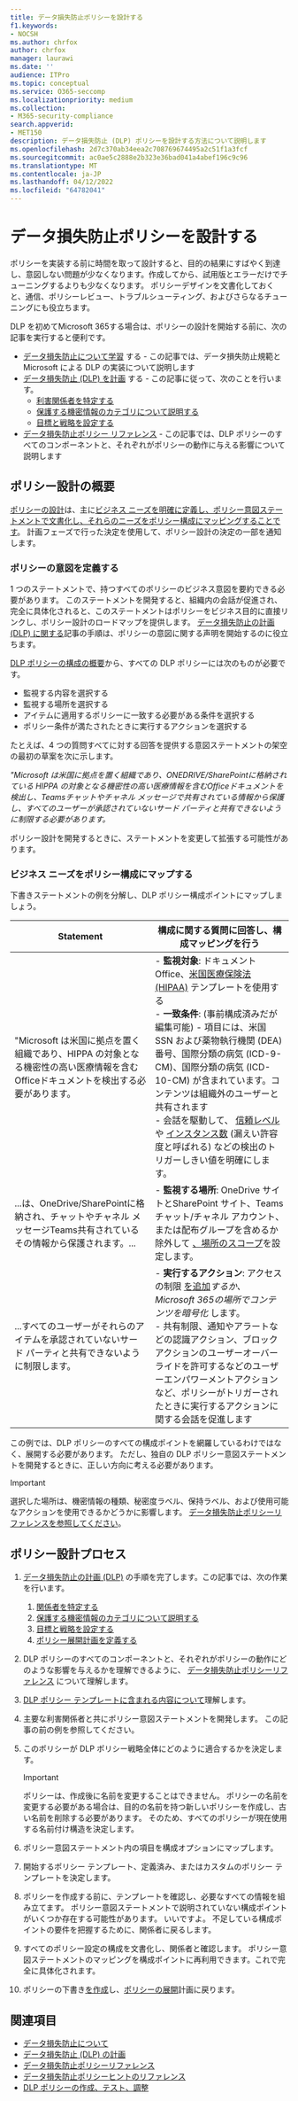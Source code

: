 ```yaml
---
title: データ損失防止ポリシーを設計する
f1.keywords:
- NOCSH
ms.author: chrfox
author: chrfox
manager: laurawi
ms.date: ''
audience: ITPro
ms.topic: conceptual
ms.service: O365-seccomp
ms.localizationpriority: medium
ms.collection:
- M365-security-compliance
search.appverid:
- MET150
description: データ損失防止 (DLP) ポリシーを設計する方法について説明します
ms.openlocfilehash: 2d7c370ab34eea2c708769674495a2c51f1a3fcf
ms.sourcegitcommit: ac0ae5c2888e2b323e36bad041a4abef196c9c96
ms.translationtype: MT
ms.contentlocale: ja-JP
ms.lasthandoff: 04/12/2022
ms.locfileid: "64782041"
---
```

# <a name="design-a-data-loss-prevention-policy"></a>データ損失防止ポリシーを設計する

ポリシーを実装する前に時間を取って設計すると、目的の結果にすばやく到達し、意図しない問題が少なくなります。作成してから、試用版とエラーだけでチューニングするよりも少なくなります。 ポリシーデザインを文書化しておくと、通信、ポリシーレビュー、トラブルシューティング、およびさらなるチューニングにも役立ちます。

<!--, but excessive tuning to get the intended results can be time consuming.

 if you have to do a lot of tuning to get a policy to yield the intended results can be time consuming .-->

DLP を初めてMicrosoft 365する場合は、ポリシーの設計を開始する前に、次の記事を実行すると便利です。

- [データ損失防止について学習](dlp-learn-about-dlp.md#learn-about-data-loss-prevention) する - この記事では、データ損失防止規範と Microsoft による DLP の実装について説明します
- [データ損失防止 (DLP) を計画](dlp-overview-plan-for-dlp.md#plan-for-data-loss-prevention-dlp) する - この記事に従って、次のことを行います。
  - [利害関係者を特定する](dlp-overview-plan-for-dlp.md#identify-stakeholders)
  - [保護する機密情報のカテゴリについて説明する](dlp-overview-plan-for-dlp.md#describe-the-categories-of-sensitive-information-to-protect)
  - [目標と戦略を設定する](dlp-overview-plan-for-dlp.md#set-goals-and-strategy)
- [データ損失防止ポリシー リファレンス](dlp-policy-reference.md#data-loss-prevention-policy-reference) - この記事では、DLP ポリシーのすべてのコンポーネントと、それぞれがポリシーの動作に与える影響について説明します

## <a name="policy-design-overview"></a>ポリシー設計の概要

[ポリシーの設計](#policy-design-process)は、主に[ビジネス ニーズを明確に定義し、ポリシー意図ステートメントで文書化し、](#define-intent-for-the-policy)[それらのニーズをポリシー構成にマッピングすることです](#map-business-needs-to-policy-configuration)。 計画フェーズで行った決定を使用して、ポリシー設計の決定の一部を通知します。

### <a name="define-intent-for-the-policy"></a>ポリシーの意図を定義する

1 つのステートメントで、持つすべてのポリシーのビジネス意図を要約できる必要があります。 このステートメントを開発すると、組織内の会話が促進され、完全に具体化されると、このステートメントはポリシーをビジネス目的に直接リンクし、ポリシー設計のロードマップを提供します。 [データ損失防止の計画 (DLP) に関する](dlp-overview-plan-for-dlp.md#overview-of-planning-process)記事の手順は、ポリシーの意図に関する声明を開始するのに役立ちます。

[DLP ポリシーの構成の概要](dlp-learn-about-dlp.md#dlp-policy-configuration-overview)から、すべての DLP ポリシーには次のものが必要です。

- 監視する内容を選択する
- 監視する場所を選択する
- アイテムに適用するポリシーに一致する必要がある条件を選択する
- ポリシー条件が満たされたときに実行するアクションを選択する

たとえば、4 つの質問すべてに対する回答を提供する意図ステートメントの架空の最初の草案を次に示します。

*"Microsoft は米国に拠点を置く組織であり、ONEDRIVE/SharePointに格納されている HIPPA の対象となる機密性の高い医療情報を含むOfficeドキュメントを検出し、Teamsチャットやチャネル メッセージで共有されている情報から保護し、すべてのユーザーが承認されていないサード パーティと共有できないように制限する必要があります。*

ポリシー設計を開発するときに、ステートメントを変更して拡張する可能性があります。

### <a name="map-business-needs-to-policy-configuration"></a>ビジネス ニーズをポリシー構成にマップする

下書きステートメントの例を分解し、DLP ポリシー構成ポイントにマップしましょう。

|Statement|構成に関する質問に回答し、構成マッピングを行う|
|---|---|
|"Microsoft は米国に拠点を置く組織であり、HIPPA の対象となる機密性の高い医療情報を含むOfficeドキュメントを検出する必要があります。|- **監視対象**: ドキュメントOffice、[米国医療保険法 (HIPAA)](what-the-dlp-policy-templates-include.md#us-health-insurance-act-hipaa) テンプレートを使用する </br>- **一致条件**: (事前構成済みだが編集可能) - 項目には、米国 SSN および薬物執行機関 (DEA) 番号、国際分類の病気 (ICD-9-CM)、国際分類の病気 (ICD-10-CM) が含まれています。コンテンツは組織外のユーザーと共有されます  </br> - 会話を駆動して、 [信頼レベル](sensitive-information-type-learn-about.md#more-on-confidence-levels)や [インスタンス数](dlp-policy-reference.md#content-contains) (漏えい許容度と呼ばれる) などの検出のトリガーしきい値を明確にします。|
|...は、OneDrive/SharePointに格納され、チャットやチャネル メッセージTeams共有されているその情報から保護されます。...|- **監視する場所**: OneDrive サイトとSharePoint サイト、Teamsチャット/チャネル アカウント、または配布グループを含めるか除外して [、場所のスコープ](dlp-policy-reference.md#locations)を設定します。|
|...すべてのユーザーがそれらのアイテムを承認されていないサード パーティと共有できないように制限します。|- **実行するアクション**: アクセスの制限 [を追加](dlp-policy-reference.md#actions)*するか、Microsoft 365の場所でコンテンツを暗号化* します。 </br> - 共有制限、通知やアラートなどの認識アクション、ブロックアクションのユーザーオーバーライドを許可するなどのユーザーエンパワーメントアクションなど、ポリシーがトリガーされたときに実行するアクションに関する会話を促進します|

この例では、DLP ポリシーのすべての構成ポイントを網羅しているわけではなく、展開する必要があります。 ただし、独自の DLP ポリシー意図ステートメントを開発するときに、正しい方向に考える必要があります。

> [!IMPORTANT]
> 選択した場所は、機密情報の種類、秘密度ラベル、保持ラベル、および使用可能なアクションを使用できるかどうかに影響します。 [データ損失防止ポリシーリファレンスを参照してください](dlp-policy-reference.md#data-loss-prevention-policy-reference)。

## <a name="policy-design-process"></a>ポリシー設計プロセス

1. [データ損失防止の計画 (DLP)](dlp-overview-plan-for-dlp.md#plan-for-data-loss-prevention-dlp) の手順を完了します。この記事では、次の作業を行います。
   1. [関係者を特定する](dlp-overview-plan-for-dlp.md#identify-stakeholders)
   1. [保護する機密情報のカテゴリについて説明する](dlp-overview-plan-for-dlp.md#describe-the-categories-of-sensitive-information-to-protect)
   1. [目標と戦略を設定する](dlp-overview-plan-for-dlp.md#set-goals-and-strategy)
   1. [ポリシー展開計画を定義する](dlp-overview-plan-for-dlp.md#policy-deployment)

2. DLP ポリシーのすべてのコンポーネントと、それぞれがポリシーの動作にどのような影響を与えるかを理解できるように、 [データ損失防止ポリシーリファレンス](dlp-policy-reference.md#data-loss-prevention-policy-reference) について理解します。

3. [DLP ポリシー テンプレートに含まれる内容について](what-the-dlp-policy-templates-include.md#what-the-dlp-policy-templates-include)理解します。

4. 主要な利害関係者と共にポリシー意図ステートメントを開発します。 この記事の前の例を参照してください。

5. このポリシーが DLP ポリシー戦略全体にどのように適合するかを決定します。

   > [!IMPORTANT]
   > ポリシーは、作成後に名前を変更することはできません。 ポリシーの名前を変更する必要がある場合は、目的の名前を持つ新しいポリシーを作成し、古い名前を削除する必要があります。 そのため、すべてのポリシーが現在使用する名前付け構造を決定します。

6. ポリシー意図ステートメント内の項目を構成オプションにマップします。

7. 開始するポリシー テンプレート、定義済み、またはカスタムのポリシー テンプレートを決定します。

8. ポリシーを作成する前に、テンプレートを確認し、必要なすべての情報を組み立てます。 ポリシー意図ステートメントで説明されていない構成ポイントがいくつか存在する可能性があります。 いいですよ。 不足している構成ポイントの要件を把握するために、関係者に戻るします。

9. すべてのポリシー設定の構成を文書化し、関係者と確認します。 ポリシー意図ステートメントのマッピングを構成ポイントに再利用できます。これで完全に具体化されます。

10. ポリシーの下書き[を作成](create-test-tune-dlp-policy.md#create-test-and-tune-a-dlp-policy)し、[ポリシーの展開](dlp-overview-plan-for-dlp.md#policy-deployment)計画に戻ります。

<!--## Policy design examples

|Customer business needs description|approach|
|---|---|
|**Contoso Bank** is in a highly regulated industry and has  many different types of sensitive items in many different locations. </br> - knows which types of sensitive information are top priority. </br> - must minimize business disruption as policies are rolled out. </br> -  has IT resources and can hire experts to help plan, design deploy </br> - has a premier support contract with Microsoft|- Take the time to understand what regulations they must comply with and how they are going to comply. </br> -Take the time to understand the better together value of the Microsoft 365 Information Protection stack </br> - Develop sensitivity labeling scheme for prioritized items and apply </br> - Involve business process owners </br>- Design/code policies, deploy in test mode, train users </br>- repeat|
|**TailSpin Toys** doesn’t know what they have or where it is, and have little to no resource depth. They use Teams, OneDrive for Business and Exchange extensively.|- Start with simple policies on the prioritized locations. </br>- Monitor what gets identified </br>- Apply sensitivity labels accordingly </br>- Refine policies, train users|
|**Fabrikam** is a small startup and wants to protect its intellectual property, and must move quickly. They are willing to dedicate some resources, but can't afford to hire outside experts. </br>- Sensitive items are all in Microsoft 365 OneDrive for Business/SharePoint </br>- Adoption of OneDrive for Business and SharePoint is slow, employees/shadow IT use DropBox and Google drive to share/store items </br>- Employees value speed of work over data protection discipline </br>- Customer splurged and bought all 18 employees new Windows 10 devices|- Take advantage of the default DLP policy in Teams </br>- Use restricted by default setting for SharePoint items </br>- Deploy policies that prevent external sharing </br>- Deploy policies to prioritized locations </br>- Deploy policies to Windows 10 devices </br>- Block uploads to non-OneDrive for Business cloud storage|

1. For example:
    1. Identify your volume thresholds that your company deems to be low-risk (leakage tolerance), perhaps from unintentional sharing and is an opportunity to educate users and the threshold that is concerning or high-risk for your company that may need immediate attention.
    - example volume: “Low risk” for Contoso is 1 credit card number, perhaps it was a personal card that was shared carelessly
    - example volume: “High risk” for Contoso is 2 or more credit card numbers. It doesn’t feel like a common scenario that an employee would engage in accidentally

– For each of the sensitive information types listed out, list out **who should have access to that data when it’s generated** and **what type of activities should be allowable with that data**

  <!--(Perhaps this is where we can provide some basic categories, templates, activities and actions that are supported by Microsoft. Some of these items are not discoverable until you are deeper within a policy creation flow. If we provide, we should time stamp it for “last updated” or “as of xx/xx/xxx”)
– (Show table with parent-child relationships between categories, templates and sensitive info types that Microsoft supports) Should be gathered from GA Compliance environment-->

<!--

> [!TIP] The more locations you include ensures broader application of the policy and more consistent coverage. If you include locations that are mostly used for internal collaboration, the responsiveness of collaboration may be impacted.

- whether the protective actions you need are supported throught the associated location or if you need to compromise to extend coverage
    - also usefule for identifying the most restrictive actions available
    - (we shouldn't mention here that the "content contains" condition is the primary staple for a DLP policy and should be utilized as a starting point for policy creation. The other workload-specific conditions can be ustilized as an extended or granular control of company's DLP policy. Useful for when "too much" data is being restricted and known sensitive data typically falls under certain conditions.)
    - (We can mention here that their quantitative goal such as "protect X% of data across all locations while maintaining x productivity" can be monitored throught alerts or reports. If protection is too high of working against their established goals, they can come back to policy and tweak their conditions/actions)
- Finally, you should have a union of what, hwo and when to be covered which will easily map to generating a live policy via Microsoft DLP.
-
5. At this stage you should asses how you should start this policy. ***LINK OUT TO DEPLOYING A POLICY COVERED IN THE PLANNING TOPIC TOO***
    - Test: your company is very large, conservative or the actions established are pretty restrictive
    - Test w/ notifications: same as above, but you get to test out investigation cadence or volume
    - Live: immediately start this policy in your environment. Useful for when data protection is needed immediately, such as a reactive policy creation, or if you're confident in your planning, or if the risk is low (liek audit actions, etc.)
    - keep it off:
-->

<!--## Policy Design Examples

Here are some examples of more detailed policy intent statement to configuration mappings.

*We are a national healthcare provider based in the U.S. We need to protect our patient’s personal information and prevent it from egressing outside of our company’s borders. We want to limit access to our patient’s personal information to only authorized personnel, like our physicians and billing department from our on-premises devices. We've determined that any single instance of any of each information type in any item is not a data risk, but it is a risk when two or more occur in a single item. We have a Microsoft 365 E5 subscription and want to protect all locations and first party apps that are available to us because we can’t afford to have any data leaks. If an event occurs or is prevented, we want to alert our compliance admin and educate our end-users where necessary.*

|Statement|Configuration question answered and configuration mapping|
|---|---|
|We are a national healthcare provider based in the U.S. We need to protect our patient’s personal information...|- **What to monitor**: All available item types, use the [U.S. Health Insurance Act (HIPAA)](what-the-dlp-policy-templates-include.md#us-health-insurance-act-hipaa) template. </br>- **Conditions for a match**: (preconfigured but editable) - item contains full names, physical addresses, driver's license number, U.S. SSN
|...and prevent it from egressing outside of our company’s borders...|- **Actions to take**: Block anyone outside the organization from accessing items, block unintentional sharing by internal users with anyone outside the org.|
|...We want to limit access to our patient’s personal information to only authorized personnel, like our physicians and billing department from our on-premises devices...|- **Actions to take**: - Block access to items, block all activities (upload to cloud, copy to clipboard, copy to USB, copy to network share, access by restricted app, print, copy/move via Bluetooth, copy/move via remote desktop) from Windows devices.  </br> - **Where to monitor**: in all Microsoft 365 locations
|...We've determined that any single instance of any of each information type in any item is not a data risk, but it is a risk when two or more occur in a single item....|- **Conditions for a match**: (preconfigured but editable) any single item contains more than one of these or any two or more of these:  Full Name, U.S. Social Security Number, Drug Enforcement Agency (DEA) number, International Classification of Diseases (ICD-9-CM), International Classification of Diseases (ICD-10-CM), Physical Address, U.S. driver's license number. For example, two instanced of Full Name or one instance of a U.S. Social Security Number along with one instance of Drug Enforcement Agency (DEA) number will trigger a match.

   , content is shared with people outside my organization  </br> - drives conversations to clarify the triggering threshold for detection like [confidence levels](sensitive-information-type-learn-about.md#more-on-confidence-levels), and [instance count](dlp-policy-reference.md#content-contains) (called leakage tolerance).|
|...that are stored in OneDrive/SharePoint and protect against that information being shared Teams chat and channel messages...|- **Where to monitor**:  [Location scoping](dlp-policy-reference.md#locations) by including or excluding OneDrive and SharePoint sites and Teams chat/channel accounts or distribution groups.|
|...and restrict everyone from sharing those items with unauthorized third parties."|- **Actions to take**: [You add](dlp-policy-reference.md#actions) *Restrict access or encrypt the content in Microsoft 365 locations* </br> - drives conversation on what actions to take when a policy is triggered including protective actions like sharing restrictions, awareness actions like notifications and alerts, and user empowerment actions like allow user overrides of a blocking action|

-->

## <a name="see-also"></a>関連項目

- [データ損失防止について](dlp-learn-about-dlp.md#learn-about-data-loss-prevention)
- [データ損失防止 (DLP) の計画](dlp-overview-plan-for-dlp.md#plan-for-data-loss-prevention-dlp)
- [データ損失防止ポリシーリファレンス](dlp-policy-reference.md#data-loss-prevention-policy-reference)
- [データ損失防止ポリシーヒントのリファレンス](dlp-policy-tips-reference.md#data-loss-prevention-policy-tips-reference)
- [DLP ポリシーの作成、テスト、調整](create-test-tune-dlp-policy.md#create-test-and-tune-a-dlp-policy)